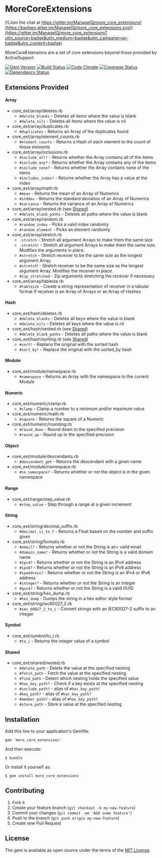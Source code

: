# MoreCoreExtensions

[![Join the chat at https://gitter.im/ManageIQ/more_core_extensions](https://badges.gitter.im/ManageIQ/more_core_extensions.svg)](https://gitter.im/ManageIQ/more_core_extensions?utm_source=badge&utm_medium=badge&utm_campaign=pr-badge&utm_content=badge)

MoreCoreExtensions are a set of core extensions beyond those provided by ActiveSupport.

[![Gem Version](https://badge.fury.io/rb/more_core_extensions.svg)](http://badge.fury.io/rb/more_core_extensions)
[![Build Status](https://travis-ci.org/ManageIQ/more_core_extensions.svg?branch=master)](https://travis-ci.org/ManageIQ/more_core_extensions)
[![Code Climate](http://img.shields.io/codeclimate/github/ManageIQ/more_core_extensions.svg)](https://codeclimate.com/github/ManageIQ/more_core_extensions)
[![Coverage Status](http://img.shields.io/coveralls/ManageIQ/more_core_extensions.svg)](https://coveralls.io/r/ManageIQ/more_core_extensions)
[![Dependency Status](https://gemnasium.com/ManageIQ/more_core_extensions.svg)](https://gemnasium.com/ManageIQ/more_core_extensions)

## Extensions Provided

#### Array

* core_ext/array/deletes.rb
  * `#delete_blanks` - Deletes all items where the value is blank
  * `#delete_nils` - Deletes all items where the value is nil
* core_ext/array/duplicates.rb
  * `#duplicates` - Returns an Array of the duplicates found
* core_ext/array/element_counts.rb
  * `#element_counts` - Returns a Hash of each element to the count of those elements
* core_ext/array/inclusions.rb
  * `#include_all?` - Returns whether the Array contains all of the items
  * `#include_any?` - Returns whether the Array contains any of the items
  * `#include_none?` - Returns whether the Array contains none of the items
  * `#includes_index?` - Returns whether the Array has a value at the index
* core_ext/array/math.rb
  * `#mean` -  Returns the mean of an Array of Numerics
  * `#stddev` - Returns the standard deviation of an Array of Numerics
  * `#variance` - Returns the variance of an Array of Numerics
* core_ext/array/nested.rb (see [Shared](#shared))
  * `#delete_blank_paths` - Deletes all paths where the value is blank
* core_ext/array/random.rb
  * `#random_index` - Picks a valid index randomly
  * `#random_element` - Picks an element randomly
* core_ext/array/stretch.rb
  * `.stretch` - Stretch all argument Arrays to make them the same size
  * `.stretch!` - Stretch all argument Arrays to make them the same size. Modifies the arguments in place.
  * `#stretch` - Stretch receiver to be the same size as the longest argument Array.
  * `#stretch`! - Stretch receiver to be the same size as the longest argument Array.  Modifies the receiver in place.
  * `#zip_stretched` - Zip arguments stretching the receiver if necessary
* core_ext/array/tableize.rb
  * `#tableize` - Create a string representation of receiver in a tabular format if receiver is an Array of Arrays or an Array of Hashes

#### Hash

* core_ext/hash/deletes.rb
  * `#delete_blanks` - Deletes all keys where the value is blank
  * `#delete_nils` - Deletes all keys where the value is nil
* core_ext/hash/nested.rb (see [Shared](#shared))
  * `#delete_blank_paths` - Deletes all paths where the value is blank
* core_ext/hash/sorting.rb (see [Shared](#shared))
  * `#sort!` - Replace the original with the sorted hash
  * `#sort_by!` - Replace the original with the sorted_by hash

#### Module

* core_ext/module/namespace.rb
  * `#namespace` - Returns an Array with the namespace to the current Module

#### Numeric

* core_ext/numeric/clamp.rb
  * `#clamp` - Clamp a number to a minimum and/or maximum value
* core_ext/numeric/math.rb
  * `#square` - Returns the square of a Numeric
* core_ext/numeric/rounding.rb
  * `#round_down` - Round down to the specified precision
  * `#round_up` - Round up to the specified precision

#### Object

* core_ext/module/descendants.rb
  * `#descendant_get` - Returns the descendant with a given name
* core_ext/module/namespace.rb
  * `#in_namespace?` - Returns whether or not the object is in the given namespace

#### Range

* core_ext/range/step_value.rb
  * `#step_value` - Step through a range at a given increment

#### String

* core_ext/string/decimal_suffix.rb
  * `#decimal_si_to_f` - Returns a Float based on the number and suffix given
* core_ext/string/formats.rb
  * `#email?` - Returns whether or not the String is an= valid email
  * `#domain_name?` - Returns whether or not the String is a valid domain name
  * `#ipv4?` - Returns whether or not the String is an IPv4 address
  * `#ipv6?` - Returns whether or not the String is an IPv6 address
  * `#ipaddress?` - Returns whether or not the String is an IPv4 or IPv6 address
  * `#integer?` - Returns whether or not the String is an integer
  * `#guid?` - Returns whether or not the String is a valid GUID
* core_ext/string/hex_dump.rb
  * `#hex_dump` - Dumps the string in a hex editor style format
* core_ext/string/iec60027_2.rb
  * `#iec_60027_2_to_i` - Convert strings with an IEC60027-2 suffix to an integer

#### Symbol

* core_ext/symbol/to_i.rb
  * `#to_i` - Returns the integer value of a symbol

#### Shared

* core_ext/shared/nested.rb
  * `#delete_path` - Delete the value at the specified nesting
  * `#fetch_path` - Fetch the value at the specified nesting
  * `#find_path` - Detect which nesting holds the specified value
  * `#has_key_path?` - Check if a key exists at the specified nesting
  * `#include_path?` - alias of `#has_key_path?`
  * `#key_path?` - alias of `#has_key_path?`
  * `#member_path?` - alias of `#has_key_path?`
  * `#store_path` - Store a value at the specified nesting

## Installation

Add this line to your application's Gemfile:

    gem 'more_core_extensions'

And then execute:

    $ bundle

Or install it yourself as:

    $ gem install more_core_extensions

## Contributing

1. Fork it
2. Create your feature branch (`git checkout -b my-new-feature`)
3. Commit your changes (`git commit -am 'Add some feature'`)
4. Push to the branch (`git push origin my-new-feature`)
5. Create new Pull Request

## License

The gem is available as open source under the terms of the [MIT License](http://opensource.org/licenses/MIT).
